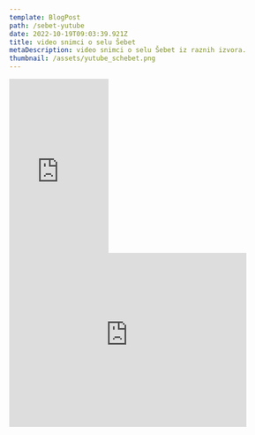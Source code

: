 ```yaml
---
template: BlogPost
path: /sebet-yutube
date: 2022-10-19T09:03:39.921Z
title: video snimci o selu Šebet
metaDescription: video snimci o selu Šebet iz raznih izvora.
thumbnail: /assets/yutube_schebet.png
---
```

<iframe width="180" height="315" src="https://www.youtube.com/embed/t1ES05Hd5Zc" title="YouTube video player" frameborder="0" allow="accelerometer; autoplay; clipboard-write; encrypted-media; gyroscope; picture-in-picture" allowfullscreen></iframe>

<iframe width="430" height="315" src="https://www.youtube.com/embed/sE0A9i3t1sE" title="YouTube video player" frameborder="0" allow="accelerometer; autoplay; clipboard-write; encrypted-media; gyroscope; picture-in-picture" allowfullscreen></iframe>
